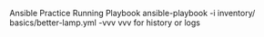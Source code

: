 Ansible Practice
Running Playbook
ansible-playbook -i inventory/ basics/better-lamp.yml -vvv
vvv for history or logs

